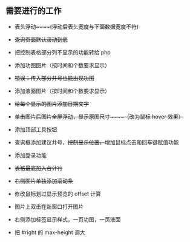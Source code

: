 ## 需要进行的工作

- ~~表头浮动~~~~(浮动后表头宽度与下面数据宽度不符)~~

- ~~查询页面默认滚动到底~~

- 把控制表格部分列不显示的功能转给 php

- 添加功图图片（按时间和个数要求显示）

- ~~错误：传入部分井号也能出现功图~~

- 添加液面图片（按时间和个数要求显示）

- ~~给每个显示的图片添加日期文字~~

- ~~单击图片后图片全屏浮动，显示原图尺寸~~~~（改为鼠标 hover 效果）~~

- 添加顶部工具按钮

- 查询框添加建议井号，~~控制显示位置，~~增加鼠标点击和回车键赋值功能

- 添加登录功能

- ~~表格最底加入合计行~~

- ~~右侧图片单独添加滚动条~~

- 修改鼠标划过显示预览的 offset 计算

- 图片上双击在新窗口打开图片

- 右侧添加标签显示样式，一页功图，一页液面

- 把 #right 的 max-height 调大